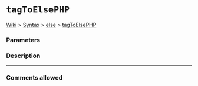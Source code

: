 # `tagToElsePHP` #
[Wiki](http://code.google.com/p/querytemplates/w/list) > [Syntax](Syntax.md) > [else](elseSyntax.md) > [tagToElsePHP](tagToElsePHPMethodPHP.md)
### Parameters ###


### Description ###


---



### Comments allowed ###